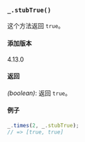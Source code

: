 ### `_.stubTrue()`[​](#_stubtrue "_stubtrue的直接链接")

这个方法返回 `true`。

#### 添加版本

4.13.0

#### 返回

_(boolean)_: 返回 `true`。

#### 例子

```js
_.times(2, _.stubTrue);
// => [true, true]

```